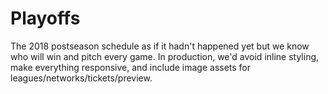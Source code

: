 # Playoffs 

The 2018 postseason schedule as if it hadn't happened yet but we know who will win and pitch every game. In production, we'd avoid inline styling, make everything responsive, and include image assets for leagues/networks/tickets/preview.